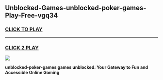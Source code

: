 
## Unblocked-Games-unblocked-poker-games-Play-Free-vgq34
<h3>
<a href="https://premium76.site?title=unblocked-poker-games&ref=24M">CLICK TO PLAY</a></h3>
<hr>

<h3>
<a href="https://premium76.site?title=unblocked-poker-games&ref=24M">CLICK 2 PLAY</a>
  
</h3>

<a href="https://premium76.site?title=unblocked-poker-games&ref=24M"><img src="https://clearcache.store/games.png"></a>


**unblocked-poker-games games unblocked: Your Gateway to Fun and Accessible Online Gaming**
